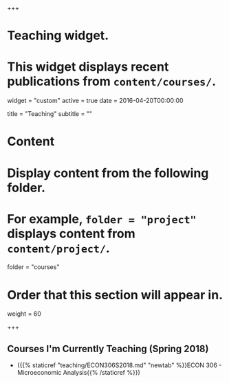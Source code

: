 +++
# Teaching widget.
# This widget displays recent publications from `content/courses/`.
widget = "custom"
active = true
date = 2016-04-20T00:00:00

title = "Teaching"
subtitle = ""

# Content
# Display content from the following folder.
# For example, `folder = "project"` displays content from `content/project/`.
folder = "courses"

# Order that this section will appear in.
weight = 60

+++

## Courses I'm Currently Teaching (Spring 2018)

* ({{% staticref "teaching/ECON306S2018.md" "newtab" %}}ECON 306 - Microeconomic Analysis{{% /staticref %}})